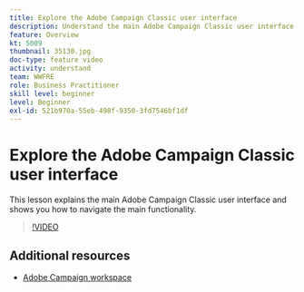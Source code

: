 ```yaml
---
title: Explore the Adobe Campaign Classic user interface
description: Understand the main Adobe Campaign Classic user interface and shows you how to navigate the main functionality.
feature: Overview
kt: 5009
thumbnail: 35130.jpg
doc-type: feature video
activity: understand
team: WWFRE
role: Business Practitioner
skill level: beginner
level: Beginner
exl-id: 521b970a-55eb-498f-9350-3fd7546bf1df
---
```

# Explore the Adobe Campaign Classic user interface

This lesson explains the main Adobe Campaign Classic user interface and shows you how to navigate the main functionality.

>[!VIDEO](https://video.tv.adobe.com/v/35130?quality=12)

## Additional resources

* [Adobe Campaign workspace](https://docs.adobe.com/content/help/en/campaign-classic/using/getting-started/starting-with-adobe-campaign/adobe-campaign-workspace.html)
